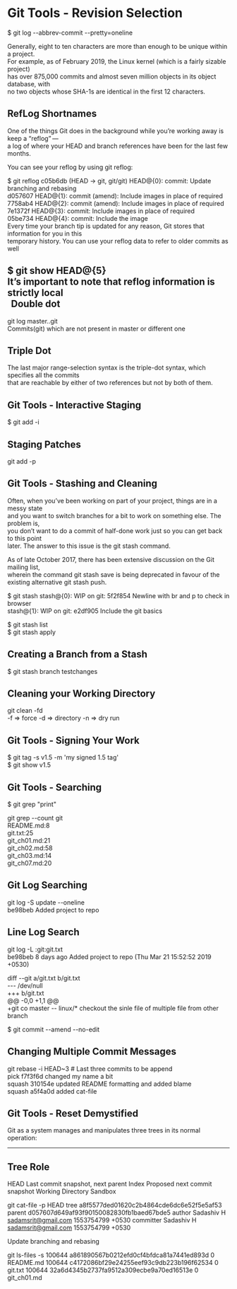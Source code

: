 Git Tools - Revision Selection
==============================

$ git log --abbrev-commit --pretty=oneline

Generally, eight to ten characters are more than enough to be unique within a project.<br/>
For example, as of February 2019, the Linux kernel (which is a fairly sizable project)<br/>
has over 875,000 commits and almost seven million objects in its object database, with<br/>
no two objects whose SHA-1s are identical in the first 12 characters.<br/>


RefLog Shortnames
-----------------

One of the things Git does in the background while you’re working away is keep a “reflog” —<br/>
a log of where your HEAD and branch references have been for the last few months.<br/>

You can see your reflog by using git reflog:<br/>

$ git reflog
c05b6db (HEAD -> git, git/git) HEAD@{0}: commit: Update branching and rebasing<br/>
d057607 HEAD@{1}: commit (amend): Include images in place of required<br/>
7758ab4 HEAD@{2}: commit (amend): Include images in place of required<br/>
7e1372f HEAD@{3}: commit: Include images in place of required<br/>
05be734 HEAD@{4}: commit: Include the image<br/>
Every time your branch tip is updated for any reason, Git stores that information for you in this<br/>
temporary history. You can use your reflog data to refer to older commits as well<br/>

$ git show HEAD@{5}<br/>
It’s important to note that reflog information is strictly local<br/>
 
Double dot
----------

git log master..git<br/>
Commits(git) which are not present in master or different one<br/>

Triple Dot
----------
The last major range-selection syntax is the triple-dot syntax, which specifies all the commits<br/>
that are reachable by either of two references but not by both of them.<br/>


Git Tools - Interactive Staging
-------------------------------
$ git add -i<br/>

Staging Patches
---------------
git add -p

Git Tools - Stashing and Cleaning
---------------------------------
Often, when you’ve been working on part of your project, things are in a messy state<br/>
and you want to switch branches for a bit to work on something else. The problem is,<br/>
you don’t want to do a commit of half-done work just so you can get back to this point<br/>
later. The answer to this issue is the git stash command.<br/>

As of late October 2017, there has been extensive discussion on the Git mailing list,<br/>
wherein the command git stash save is being deprecated in favour of the existing alternative git stash push.<br/>

$ git stash
stash@{0}: WIP on git: 5f2f854 Newline with br and p to check in browser<br/>
stash@{1}: WIP on git: e2df905 Include the git basics<br/>

$ git stash list<br/>
$ git stash apply<br/>

Creating a Branch from a Stash
------------------------------
$ git stash branch testchanges<br/>

Cleaning your Working Directory
-------------------------------
git clean -fd<br/> -f => force -d => directory -n => dry run

Git Tools - Signing Your Work
-----------------------------
$ git tag -s v1.5 -m 'my signed 1.5 tag'<br/>
$ git show v1.5<br/>

Git Tools - Searching
---------------------
$ git grep "print"<br/>

git grep --count git<br/>
README.md:8<br/>
git.txt:25<br/>
git_ch01.md:21<br/>
git_ch02.md:58<br/>
git_ch03.md:14<br/>
git_ch07.md:20<br/>

Git Log Searching
-----------------
git log -S update --oneline<br/>
be98beb Added project to repo<br/>

Line Log Search
---------------
git log -L :git:git.txt<br/>
be98beb 8 days ago <Sadashiv H>  Added project to repo (Thu Mar 21 15:52:52 2019 +0530)<br/>

diff --git a/git.txt b/git.txt<br/>
--- /dev/null<br/>
+++ b/git.txt<br/>
@@ -0,0 +1,1 @@<br/>
+git co master -- linux/* 
checkout the sinle file of multiple file from other branch<br/>


$ git commit --amend --no-edit<br/>

Changing Multiple Commit Messages
---------------------------------
git rebase -i HEAD~3 # Last three commits to be append<br/>
pick f7f3f6d changed my name a bit<br/>
squash 310154e updated README formatting and added blame<br/>
squash a5f4a0d added cat-file<br/>


Git Tools - Reset Demystified
------------------------------

Git as a system manages and manipulates three trees in its normal operation:<br/>

------------------------
Tree                Role
------------------------
HEAD                Last commit snapshot, next parent
Index               Proposed next commit snapshot
Working Directory   Sandbox


git cat-file -p HEAD
tree a8f5577ded01620c2b4864cde6dc6e52f5e5af53
parent d057607d649af93f90150082830fb1baed67bde5
author Sadashiv H <sadamsrit@gmail.com> 1553754799 +0530
committer Sadashiv H <sadamsrit@gmail.com> 1553754799 +0530

Update branching and rebasing

git ls-files -s
100644 a861890567b0212efd0cf4bfdca81a7441ed893d 0	README.md
100644 c4172086bf29e24255eef93c9db223b196f62534 0	git.txt
100644 32a6d4345b2737fa9512a309ecbe9a70ed16513e 0	git_ch01.md

